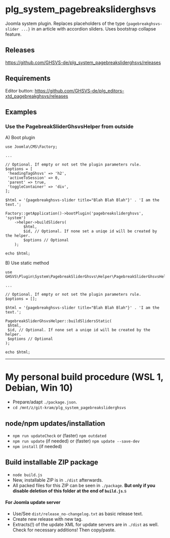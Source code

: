 # plg_system_pagebreaksliderghsvs
Joomla system plugin. Replaces placeholders of the type `{pagebreakghsvs-slider ...}` in an article with accordion sliders. Uses bootstrap collapse feature.

## Releases
https://github.com/GHSVS-de/plg_system_pagebreaksliderghsvs/releases

## Requirements
Editor button: https://github.com/GHSVS-de/plg_editors-xtd_pagebreakghsvs/releases

## Examples

### Use the PagebreakSliderGhsvsHelper from outside

A) Boot plugin

```
use Joomla\CMS\Factory;

...

// Optional. If empty or not set the plugin parameters rule.
$options = [
 'headingTagGhsvs' => 'h2',
 'activeToSession' => 0,
 'parent' => true,
 'toggleContainer' => 'div',
];

$html = '{pagebreakghsvs-slider title="Blah Blah Blah"}' . 'I am the text.';

Factory::getApplication()->bootPlugin('pagebreaksliderghsvs', 'system')
	->helper->buildSliders(
		$html,
		$id, // Optional. If none set a uniqe id will be created by the helper.
		$options // Optional
	);

echo $html;
```

B) Use static method
```
use GHSVS\Plugin\System\PagebreakSliderGhsvs\Helper\PagebreakSliderGhsvsHelper;

...

// Optional. If empty or not set the plugin parameters rule.
$options = [];

$html = '{pagebreakghsvs-slider title="Blah Blah Blah"}' . 'I am the text.';

PagebreakSliderGhsvsHelper::buildSlidersStatic(
 $html,
 $id, // Optional. If none set a uniqe id will be created by the helper.
 $options // Optional
);

echo $html;
```

----------------------

# My personal build procedure (WSL 1, Debian, Win 10)

- Prepare/adapt `./package.json`.
- `cd /mnt/z/git-kram/plg_system_pagebreaksliderghsvs`

## node/npm updates/installation
- `npm run updateCheck` or (faster) `npm outdated`
- `npm run update` (if needed) or (faster) `npm update --save-dev`
- `npm install` (if needed)

## Build installable ZIP package
- `node build.js`
- New, installable ZIP is in `./dist` afterwards.
- All packed files for this ZIP can be seen in `./package`. **But only if you disable deletion of this folder at the end of `build.js`**.s

#### For Joomla update server
- Use/See `dist/release_no-changelog.txt` as basic release text.
- Create new release with new tag.
- Extracts(!) of the update XML for update servers are in `./dist` as well. Check for necessary additions! Then copy/paste.
